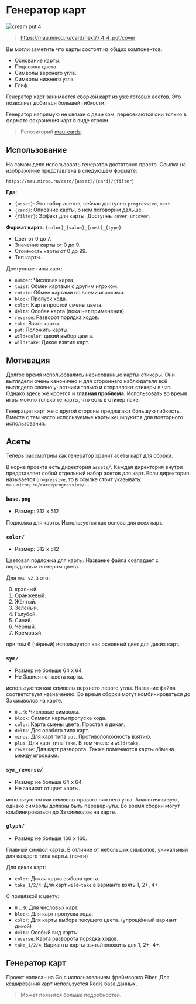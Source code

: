 # Генератор карт

![cream put 4](https://mau.miroq.ru/card/next/7_4_4_put/cover)

> https://mau.miroq.ru/card/next/7_4_4_put/cover

Вы могли заметить что карты состоят из общих компонентов.

- Основание карты.
- Подложка цвета.
- Символы верхнего угла.
- Символы нижнего угла.
- Глиф.

Генератор карт занимается сборкой карт из уже готовых асетов.
Это позволяет добиться большей гибкости.

Генератор напрямую не связан с движком, пересекаются они только в формате
сохранения карт в виде строки.

> Репозиторий [mau-cards](https://git.miroq.ru/rumia/mau-cards).


## Использование

На самом деле использовать генератор достаточно просто.
Ссылка на изображение представлена в следующем формате:

`https://mau.miroq.ru/card/{asset}/{card}/{filter}`

**Где**:

- `{asset}`: Это набор асетов, сейчас доступны `progressive`, `next`.
- `{card}`: Описание карты, о нем поговорим дальше.
- `{filter}`: Эффект для карты. Доступны `cover`, `uncover`.

**Формат карта**: `{color}_{value}_{cost}_{type}`.

- Цвет от 0 до 7.
- Значение карты от 0 до 9.
- Стоимость карты от 0 до 99.
- Тип карты.

Доступные типы карт:

- `number`: Числовая карта.
- `twist`: Обмен картами с другим игроком.
- `rotate`: Обмен картами оо всеми игроками.
- `block`: Пропуск хода.
- `color`: Карта простой смены цвета.
- `delta`: Особая карта (пока нет применения).
- `reverse`: Разворот порядка ходов.
- `take`: Взять карты.
- `put`: Положить карты.
- `wild+color`: дикий выбор цвета.
- `wild+take`: Дикое взятие карт.

## Мотивация

Долгое время использовались нарисованные карты-стикеры.
Они выглядели очень канонично и для стороннего наблюдателя всё выглядело словно участники только и отправляют стикеры в чат.
Однако здесь же кроется и **главная проблема**. Использовать во время игры можно только те карты, что есть в стикер паке.

Генерация карт же с другой стороны предлагают большую гибкость.
Вместе с тем часто используемые карты кешируются для повторного использования.

## Асеты

Теперь рассмотрим как генератор хранит асеты карт для сборки.

В корне проекта есть директория `assets/`.
Каждая директория внутри представляет собой отдельный набор асетов для карт.
Если директория называется `progressive`, то в ссылке стоит указывать:
`mau.miroq.ru/card/progressive/...`

### `base.png`

- Размер: 312 x 512

Подложка для карты.
Используется как основа для всех карт.

### `color/`

- Размер: 312 x 512

Цветовая подложка для карты.
Название файла совпадает с порядковым номером цвета.

Для `mau v2.3` это:

0. красный.
1. Оранжевый.
2. Жёлтый.
3. Зелёный.
4. Голубой.
5. Синий.
6. Чёрный.
7. Кремовый.

при том 6 (чёрный) используется как основный цвет для диких карт.

### `sym/`

- Размер не больше 64 x 64.
- Не Зависят от цвета карты.

используются как символы верхнего левого углы.
Название файла соответствует назначению.
Во время сборки могут комбинироваться до 3з символов на карте.

- `0` .. `9`: Числовые символы.
- `block`: Символ карты пропуска хода.
- `color`: Карта смены цвета. Простая и дикая.
- `delta`: Для особого типа карт.
- `minus`: Для карт типа `put`. Противоположность взятию.
- `plus`: Для карт типа `take`. В том числе и `wild+take`.
- `reverse`: Для карт разворота. Также помечаются карты обмена между игроками.

### `sym_reverse/`

- Размер не больше 64 x 64.
- Не зависят от цвет карты.

используются как символы правого нижнего угла.
Аналогичны `sym/`, однако символы должны быть перевёрнуты.
Во время сборки могут комбинироваться до 3з символов на карте.

### `glyph/`

- Размер не больше 160 x 160.

Главный символ карты.
В отличие от небольших символов, уникальный для каждого типа карты. (почти)

Для диках карт:

- `color`: Дикая карта выбора цвета.
- `take_1/2/4`: Для карт `wild+take` в варианте взять 1, 2+, 4+.

С привязкой к цвету:

- `0` .. `9`: Для числовых карт.
- `block`: Для карт пропуска хода.
- `color`: Для карты выбора текущего цвета. (упрощённый вариант дикой)
- `delta`: Особый вид карты.
- `reverse`: Карта разворота порядка ходов.
- `take_1/2/4`: Варианты карты взять/положить для 1, 2+, 4+.

## Генератор карт

Проект написан на Go с использованием фреймворка Fiber.
Для кеширования карт используется Redis база данных.

> Может появится больше подробностей.
